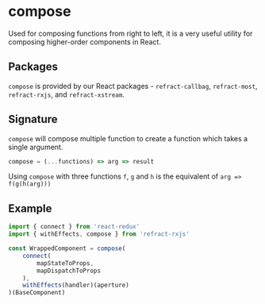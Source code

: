 # compose

Used for composing functions from right to left, it is a very useful utility for composing higher-order components in React.

## Packages

`compose` is provided by our React packages - `refract-callbag`, `refract-most`, `refract-rxjs`, and `refract-xstream`.

## Signature

`compose` will compose multiple function to create a function which takes a single argument.

```js
compose = (...functions) => arg => result
```

Using `compose` with three functions `f`, `g` and `h` is the equivalent of `arg => f(g(h(arg)))`

## Example

```js
import { connect } from 'react-redux'
import { withEffects, compose } from 'refract-rxjs'

const WrappedComponent = compose(
    connect(
        mapStateToProps,
        mapDispatchToProps
    ),
    withEffects(handler)(aperture)
)(BaseComponent)
```
